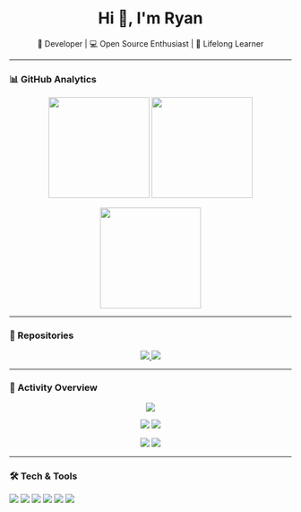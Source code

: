 <h1 align="center">Hi 👋, I'm Ryan</h1>
<p align="center">
  🚀 Developer | 💻 Open Source Enthusiast | 🌱 Lifelong Learner
</p>

---

### 📊 GitHub Analytics

<p align="center">
  <!-- GitHub Stats -->
  <img src="https://github-readme-stats.vercel.app/api?username=RyanDev2&show_icons=true&theme=radical&count_private=true&hide_border=true" height="180px"/>
  
  <!-- Top Languages -->
  <img src="https://github-readme-stats.vercel.app/api/top-langs/?username=RyanDev2&layout=compact&theme=radical&hide_border=true" height="180px"/>
</p>

<p align="center">
  <!-- Streak Stats -->
  <img src="https://github-readme-streak-stats.herokuapp.com/?user=RyanDev2&theme=radical&hide_border=true" height="180px"/>
</p>

---

### 📂 Repositories

<p align="center">
  <a href="https://github.com/RyanDev2/cool-starter">
    <img src="https://github-readme-stats.vercel.app/api/pin/?username=RyanDev2&repo=cool-starter&theme=radical&hide_border=true"/>
  </a>
  <a href="https://github.com/RyanDev2/another-project">
    <img src="https://github-readme-stats.vercel.app/api/pin/?username=RyanDev2&repo=another-project&theme=radical&hide_border=true"/>
  </a>
</p>

---

### 🚀 Activity Overview
<p align="center">
  <img src="https://github-profile-summary-cards.vercel.app/api/cards/profile-details?username=RyanDev2&theme=radical"/>
</p>

<p align="center">
  <img src="https://github-profile-summary-cards.vercel.app/api/cards/repos-per-language?username=RyanDev2&theme=radical"/>
  <img src="https://github-profile-summary-cards.vercel.app/api/cards/most-commit-language?username=RyanDev2&theme=radical"/>
</p>

<p align="center">
  <img src="https://github-profile-summary-cards.vercel.app/api/cards/stats?username=RyanDev2&theme=radical"/>
  <img src="https://github-profile-summary-cards.vercel.app/api/cards/productive-time?username=RyanDev2&theme=radical"/>
</p>

---

### 🛠️ Tech & Tools
<p>
  <img src="https://img.shields.io/badge/Rust-black?logo=rust&logoColor=white&style=for-the-badge"/>
  <img src="https://img.shields.io/badge/TypeScript-3178C6?logo=typescript&logoColor=white&style=for-the-badge"/>
  <img src="https://img.shields.io/badge/Python-3776AB?logo=python&logoColor=white&style=for-the-badge"/>
  <img src="https://img.shields.io/badge/Node.js-339933?logo=node.js&logoColor=white&style=for-the-badge"/>
  <img src="https://img.shields.io/badge/Docker-2496ED?logo=docker&logoColor=white&style=for-the-badge"/>
  <img src="https://img.shields.io/badge/Linux-FCC624?logo=linux&logoColor=black&style=for-the-badge"/>
</p>

